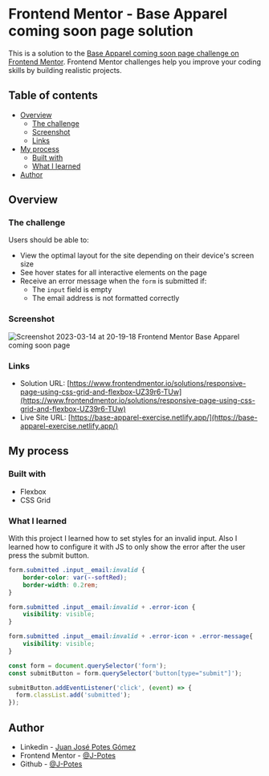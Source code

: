 # Frontend Mentor - Base Apparel coming soon page solution

This is a solution to the [Base Apparel coming soon page challenge on Frontend Mentor](https://www.frontendmentor.io/challenges/base-apparel-coming-soon-page-5d46b47f8db8a7063f9331a0). Frontend Mentor challenges help you improve your coding skills by building realistic projects. 

## Table of contents

- [Overview](#overview)
  - [The challenge](#the-challenge)
  - [Screenshot](#screenshot)
  - [Links](#links)
- [My process](#my-process)
  - [Built with](#built-with)
  - [What I learned](#what-i-learned)
- [Author](#author)

## Overview

### The challenge

Users should be able to:

- View the optimal layout for the site depending on their device's screen size
- See hover states for all interactive elements on the page
- Receive an error message when the `form` is submitted if:
  - The `input` field is empty
  - The email address is not formatted correctly

### Screenshot

![Screenshot 2023-03-14 at 20-19-18 Frontend Mentor Base Apparel coming soon page](https://user-images.githubusercontent.com/119544731/225179531-e69dbc91-20ba-4de1-aa75-9988f4a02796.png)

### Links

- Solution URL: [https://www.frontendmentor.io/solutions/responsive-page-using-css-grid-and-flexbox-UZ39r6-TUw](https://www.frontendmentor.io/solutions/responsive-page-using-css-grid-and-flexbox-UZ39r6-TUw)
- Live Site URL: [https://base-apparel-exercise.netlify.app/](https://base-apparel-exercise.netlify.app/)

## My process

### Built with

- Flexbox
- CSS Grid

### What I learned

With this project I learned how to set styles for an invalid input. Also I learned how to configure it with JS to only show the error after the user press the submit button.

```css
form.submitted .input__email:invalid {
    border-color: var(--softRed);
    border-width: 0.2rem;
}

form.submitted .input__email:invalid + .error-icon {
    visibility: visible;
}

form.submitted .input__email:invalid + .error-icon + .error-message{
    visibility: visible;
}
```
```js
const form = document.querySelector('form');
const submitButton = form.querySelector('button[type="submit"]');

submitButton.addEventListener('click', (event) => {
  form.classList.add('submitted');
});
```

## Author

- Linkedin - [Juan José Potes Gómez](https://www.linkedin.com/in/juan-jose-potes-gomez/)
- Frontend Mentor - [@J-Potes](https://www.frontendmentor.io/profile/J-Potes)
- Github - [@J-Potes](https://github.com/J-Potes)
